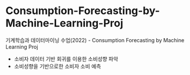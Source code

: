 # Consumption-Forecasting-by-Machine-Learning-Proj
기계학습과 데이터마이닝 수업(2022) - Consumption Forecasting by Machine Learning Proj
- 소비자 데이터 기반 회귀를 이용한 소비성향 파악
- 소비성향을 기반으로한 소비자 소비 예측
